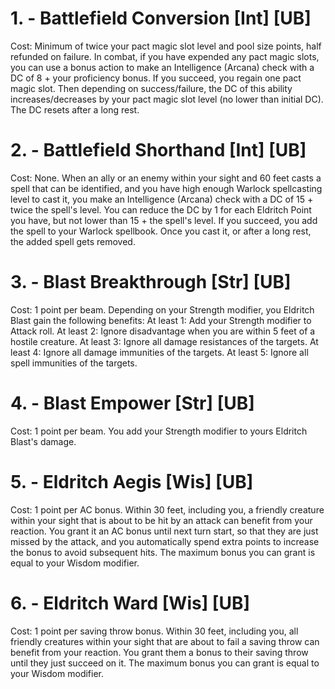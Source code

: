 # 1. - Battlefield Conversion [Int] [UB]

Cost: Minimum of twice your pact magic slot level and pool size points, half refunded on failure.
In combat, if you have expended any pact magic slots, you can use a bonus action to make an Intelligence (Arcana) check with a DC of 8 + your proficiency bonus. If you succeed, you regain one pact magic slot. Then depending on success/failure, the DC of this ability increases/decreases by your pact magic slot level (no lower than initial DC). The DC resets after a long rest.

# 2. - Battlefield Shorthand [Int] [UB]

Cost: None.
When an ally or an enemy within your sight and 60 feet casts a spell that can be identified, and you have high enough Warlock spellcasting level to cast it, you make an Intelligence (Arcana) check with a DC of 15 + twice the spell's level. You can reduce the DC by 1 for each Eldritch Point you have, but not lower than 15 + the spell's level. If you succeed, you add the spell to your Warlock spellbook. Once you cast it, or after a long rest, the added spell gets removed.

# 3. - Blast Breakthrough [Str] [UB]

Cost: 1 point per beam.
Depending on your Strength modifier, you Eldritch Blast gain the following benefits:
At least 1: Add your Strength modifier to Attack roll.
At least 2: Ignore disadvantage when you are within 5 feet of a hostile creature.
At least 3: Ignore all damage resistances of the targets.
At least 4: Ignore all damage immunities of the targets.
At least 5: Ignore all spell immunities of the targets.

# 4. - Blast Empower [Str] [UB]

Cost: 1 point per beam.
You add your Strength modifier to yours Eldritch Blast's damage.

# 5. - Eldritch Aegis [Wis] [UB]

Cost: 1 point per AC bonus.
Within 30 feet, including you, a friendly creature within your sight that is about to be hit by an attack can benefit from your reaction. You grant it an AC bonus until next turn start, so that they are just missed by the attack, and you automatically spend extra points to increase the bonus to avoid subsequent hits. The maximum bonus you can grant is equal to your Wisdom modifier.

# 6. - Eldritch Ward [Wis] [UB]

Cost: 1 point per saving throw bonus.
Within 30 feet, including you, all friendly creatures within your sight that are about to fail a saving throw can benefit from your reaction. You grant them a bonus to their saving throw until they just succeed on it. The maximum bonus you can grant is equal to your Wisdom modifier.


